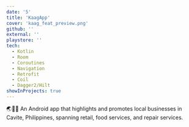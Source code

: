 ```yaml
---
date: '5'
title: 'KaagApp'
cover: 'kaag_feat_preview.png'
github: ''
external: ''
playstore: ''
tech:
  - Kotlin
  - Room
  - Coroutines
  - Navigation
  - Retrofit
  - Coil
  - Dagger2/Hilt
showInProjects: true
---
```


🌏📍🏬 An Android app that highlights and promotes local businesses in Cavite, Philippines, spanning retail, food services, and repair services.
